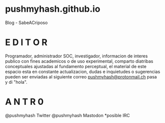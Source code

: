 # pushmyhash.github.io
Blog - SabeACriposo
# E D I T O R
Programador, administrador SOC, investigador, informacion de interes publico con fines academicos o de uso experimental, comparto diatribas conceptuales ajustadas al fundamento perceptual, el material de este espacio esta en constante actualizacion, dudas e inquietudes o sugerencias pueden ser enviadas al siguiente correo pushmyhash@protonmail.ch pasa y di "hola".
# A N T R 0
@pushmyhash Twitter
@pushmyhash Mastodon
*posible IRC
